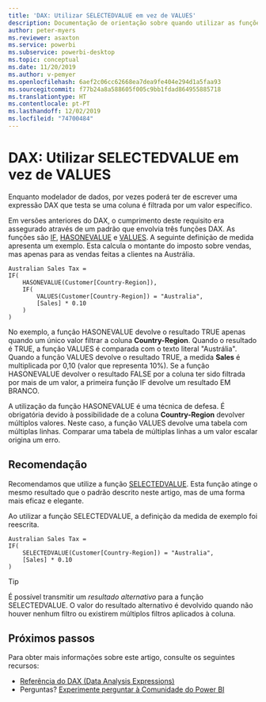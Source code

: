 ```yaml
---
title: 'DAX: Utilizar SELECTEDVALUE em vez de VALUES'
description: Documentação de orientação sobre quando utilizar as funções SELECTEDVALUE.
author: peter-myers
ms.reviewer: asaxton
ms.service: powerbi
ms.subservice: powerbi-desktop
ms.topic: conceptual
ms.date: 11/20/2019
ms.author: v-pemyer
ms.openlocfilehash: 6aef2c06cc62668ea7dea9fe404e294d1a5faa93
ms.sourcegitcommit: f77b24a8a588605f005c9bb1fdad864955885718
ms.translationtype: HT
ms.contentlocale: pt-PT
ms.lasthandoff: 12/02/2019
ms.locfileid: "74700484"
---
```

# <a name="dax-use-selectedvalue-instead-of-values"></a>DAX: Utilizar SELECTEDVALUE em vez de VALUES

Enquanto modelador de dados, por vezes poderá ter de escrever uma expressão DAX que testa se uma coluna é filtrada por um valor específico.

Em versões anteriores do DAX, o cumprimento deste requisito era assegurado através de um padrão que envolvia três funções DAX. As funções são [IF](/dax/if-function-dax), [HASONEVALUE](/dax/hasonevalue-function-dax) e [VALUES](/dax/values-function-dax). A seguinte definição de medida apresenta um exemplo. Esta calcula o montante do imposto sobre vendas, mas apenas para as vendas feitas a clientes na Austrália.

```dax
Australian Sales Tax =
IF(
    HASONEVALUE(Customer[Country-Region]),
    IF(
        VALUES(Customer[Country-Region]) = "Australia",
        [Sales] * 0.10
    )
)
```

No exemplo, a função HASONEVALUE devolve o resultado TRUE apenas quando um único valor filtrar a coluna **Country-Region**. Quando o resultado é TRUE, a função VALUES é comparada com o texto literal "Austrália". Quando a função VALUES devolve o resultado TRUE, a medida **Sales** é multiplicada por 0,10 (valor que representa 10%). Se a função HASONEVALUE devolver o resultado FALSE por a coluna ter sido filtrada por mais de um valor, a primeira função IF devolve um resultado EM BRANCO.

A utilização da função HASONEVALUE é uma técnica de defesa. É obrigatória devido à possibilidade de a coluna **Country-Region** devolver múltiplos valores. Neste caso, a função VALUES devolve uma tabela com múltiplas linhas. Comparar uma tabela de múltiplas linhas a um valor escalar origina um erro.

## <a name="recommendation"></a>Recomendação

Recomendamos que utilize a função [SELECTEDVALUE](/dax/selectedvalue-function). Esta função atinge o mesmo resultado que o padrão descrito neste artigo, mas de uma forma mais eficaz e elegante.

Ao utilizar a função SELECTEDVALUE, a definição da medida de exemplo foi reescrita.

```dax
Australian Sales Tax =
IF(
    SELECTEDVALUE(Customer[Country-Region]) = "Australia",
    [Sales] * 0.10
)
```

> [!TIP]
> É possível transmitir um _resultado alternativo_ para a função SELECTEDVALUE. O valor do resultado alternativo é devolvido quando não houver nenhum filtro ou existirem múltiplos filtros aplicados à coluna.

## <a name="next-steps"></a>Próximos passos

Para obter mais informações sobre este artigo, consulte os seguintes recursos:

- [Referência do DAX (Data Analysis Expressions)](/dax/)
- Perguntas? [Experimente perguntar à Comunidade do Power BI](https://community.powerbi.com/)
